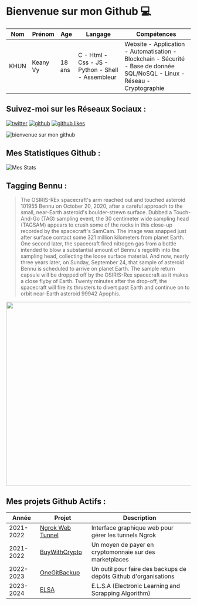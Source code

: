 # Bienvenue sur mon Github 💻
| Nom | Prénom | Age | Langage | Compétences |
|---  |---     |---  |---      |---
| KHUN | Keany Vy | 18 ans | C - Html - Css - JS - Python - Shell - Assembleur | Website - Application - Automatisation - Blockchain - Sécurité - Base de donnée SQL/NoSQL - Linux - Réseau - Cryptographie |

## Suivez-moi sur les Réseaux Sociaux :
[![twitter](https://img.shields.io/twitter/follow/thisiskeanyvy?style=social)](https://twitter.com/thisiskeanyvy)
[![github](https://img.shields.io/github/followers/thisiskeanyvy?style=social)](https://github.com/thisiskeanyvy?tab=followers)
[![github likes](https://img.shields.io/github/stars/thisiskeanyvy?style=social)](https://github.com/thisiskeanyvy)

![bienvenue sur mon github](https://thisiskeanyvy-hosting.pages.dev/banner.gif)

## Mes Statistiques Github :
![Mes Stats](https://github-readme-stats.vercel.app/api?username=thisiskeanyvy&show_icons=true&theme=radical)

## Tagging Bennu :

> The OSIRIS-REx spacecraft's arm reached out and touched asteroid 101955 Bennu on October 20, 2020, after a careful approach to the small, near-Earth asteroid's boulder-strewn surface. Dubbed a Touch-And-Go (TAG) sampling event, the 30 centimeter wide sampling head (TAGSAM) appears to crush some of the rocks in this close-up recorded by the spacecraft's SamCam. The image was snapped just after surface contact some 321 million kilometers from planet Earth. One second later, the spacecraft fired nitrogen gas from a bottle intended to blow a substantial amount of Bennu's regolith into the sampling head, collecting the loose surface material. And now, nearly three years later, on Sunday, September 24, that sample of asteroid Bennu is scheduled to arrive on planet Earth. The sample return capsule will be dropped off by the OSIRIS-Rex spacecraft as it makes a close flyby of Earth. Twenty minutes after the drop-off, the spacecraft will fire its thrusters to divert past Earth and continue on to orbit near-Earth asteroid 99942 Apophis.

<img src='https://apod.nasa.gov/apod/image/2309/d_tag-2-frames.jpg' width="800" height="500"/>

## Mes projets Github Actifs :
| Année | Projet | Description |
|---   |---     |---          |
| 2021-2022 | [Ngrok Web Tunnel](https://github.com/thisiskeanyvy/ngrok-web-manager) | Interface graphique web pour gérer les tunnels Ngrok |
| 2021-2022 | [BuyWithCrypto](https://github.com/BuyWithCrypto) | Un moyen de payer en cryptomonnaie sur des marketplaces |
| 2022-2023 | [OneGitBackup](https://github.com/BuyWithCrypto/OneGitBackup) | Un outil pour faire des backups de dépôts Github d'organisations |
| 2023-2024 | [ELSA](https://github.com/thisiskeanyvy/ELSA) | E.L.S.A (Electronic Learning and Scrapping Algorithm) |